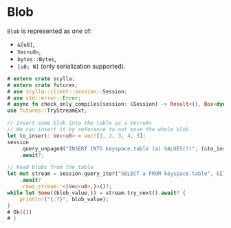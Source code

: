 # Blob
`Blob` is represented as one of:
- `&[u8]`,
- `Vec<u8>`,
- `bytes::Bytes`,
- `[u8; N]` (only serialization supported).


```rust
# extern crate scylla;
# extern crate futures;
# use scylla::client::session::Session;
# use std::error::Error;
# async fn check_only_compiles(session: &Session) -> Result<(), Box<dyn Error>> {
use futures::TryStreamExt;

// Insert some blob into the table as a Vec<u8>
// We can insert it by reference to not move the whole blob
let to_insert: Vec<u8> = vec![1, 2, 3, 4, 5];
session
    .query_unpaged("INSERT INTO keyspace.table (a) VALUES(?)", (&to_insert,))
    .await?;

// Read blobs from the table
let mut stream = session.query_iter("SELECT a FROM keyspace.table", &[])
    .await?
    .rows_stream::<(Vec<u8>,)>()?;
while let Some((blob_value,)) = stream.try_next().await? {
    println!("{:?}", blob_value);
}
# Ok(())
# }
```
